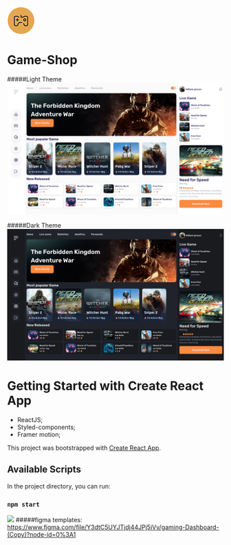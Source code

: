 ![](https://github.com/OPSRv/Game-Shop/blob/master/public/favicon.png?raw=true)
# Game-Shop


#####Light Theme
![](https://github.com/OPSRv/Game-Shop/blob/master/public/%D0%97%D0%BD%D1%96%D0%BC%D0%BE%D0%BA%20%D0%B5%D0%BA%D1%80%D0%B0%D0%BD%D0%B0%202022-05-02%20%D0%BE%2023.39.51.png?raw=true)


#####Dark Theme
![](https://github.com/OPSRv/Game-Shop/blob/master/public/%D0%97%D0%BD%D1%96%D0%BC%D0%BE%D0%BA%20%D0%B5%D0%BA%D1%80%D0%B0%D0%BD%D0%B0%202022-05-02%20%D0%BE%2023.39.43.png?raw=true)


# Getting Started with Create React App

- ReactJS;
- Styled-components;
- Framer motion;

This project was bootstrapped with [Create React App](https://github.com/facebook/create-react-app).

## Available Scripts

In the project directory, you can run:

### `npm start`

![](https://cdn.iconscout.com/icon/free/png-128/figma-1-682085.png)
#####figma templates:
https://www.figma.com/file/Y3dtC5UYJTjdj44JPj5iVv/gaming-Dashboard-(Copy)?node-id=0%3A1
